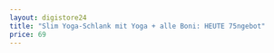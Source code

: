 ```yaml
---
layout: digistore24
title: "Slim Yoga-Schlank mit Yoga + alle Boni: HEUTE 75ngebot"
price: 69
---
```

